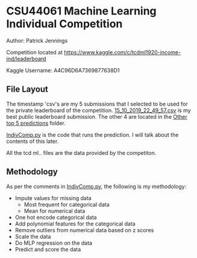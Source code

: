 # CSU44061 Machine Learning Individual Competition
 Author: Patrick Jennings

 Competition located at https://www.kaggle.com/c/tcdml1920-income-ind/leaderboard

 Kaggle Username: A4C96D6A7369877638D1

## File Layout
The timestamp 'csv's are my 5 submissions that I selected to be used for the private leaderboard of the competition. [15_10_2019_22_49_57.csv](15_10_2019_22_49_57.csv) is my best public leaderboard submission. The other 4 are located in the [Other top 5 predictions](/Other%20top%205%20predictions) folder.

[IndivComp.py](IndivComp.py) is the code that runs the prediction. I will talk about the contents of this later.

All the tcd ml.. files are the data provided by the competiton.

## Methodology
As per the comments in [IndivComp.py](IndivComp.py), the following is my methodology:

* Impute values for missing data
    * Most frequent for categorical data
    * Mean for numerical data
* One hot encode categorical data
* Add polynomial features for the categorical data
* Remove outliers from numerical data based on z scores
* Scale the data
* Do MLP regression on the data
* Predict and score the data



